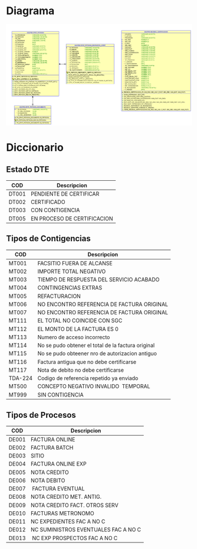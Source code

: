 # Diagrama

![](./EntidadRelacion.png)

# Diccionario 

## Estado DTE

| COD   | Descripcion                 |
| ----- | --------------------------- |
| DT001 | PENDIENTE DE CERTIFICAR     |
| DT002 | CERTIFICADO                 |  
| DT003 | CON CONTIGENCIA             |  
| DT005 | EN PROCESO DE CERTIFICACION |

## Tipos de Contigencias

| COD     | Descripcion                                        |
| ------- | -------------------------------------------------- |
| MT001   | FACSITIO FUERA DE ALCANSE                          |
| MT002   | IMPORTE TOTAL NEGATIVO                             |
| MT003   | TIEMPO DE RESPUESTA DEL SERVICIO ACABADO           |
| MT004   | CONTINGENCIAS EXTRAS                               |
| MT005   | REFACTURACION                                      |
| MT006   | NO ENCONTRO REFERENCIA DE FACTURA ORIGINAL         |
| MT007   | NO ENCONTRO REFERENCIA DE FACTURA ORIGINAL         |
| MT111   | EL TOTAL NO COINCIDE CON SGC                       |
| MT112   | EL MONTO DE LA FACTURA ES 0                        |
| MT113   | Numero de acceso incorrecto                        |
| MT114   | No se pudo obtener el total de la factura original |
| MT115   | No se pudo obteener nro de autorizacion antiguo    |
| MT116   | Factura antigua que no debe certificarse           |
| MT117   | Nota de debito no debe certificarse                |
| TDA-224 | Codigo de referencia repetido ya enviado           |
| MT500   | CONCEPTO NEGATIVO INVALIDO  TEMPORAL               |
| MT999   | SIN CONTIGENCIA                                    |

## Tipos de Procesos
| COD   | Descripcion                          |
| ----- | ------------------------------------ |
| DE001 | FACTURA ONLINE                       |
| DE002 | FACTURA BATCH                        |
| DE003 | SITIO                                |
| DE004 | FACTURA ONLINE EXP                   |
| DE005 | NOTA CREDITO                         |
| DE006 | NOTA DEBITO                          |
| DE007 |  FACTURA EVENTUAL                    |
| DE008 | NOTA CREDITO MET. ANTIG.             |
| DE009 | NOTA CREDITO FACT. OTROS SERV        |
| DE010 | FACTURAS METRONOMO                   |
| DE011 | NC EXPEDIENTES FAC A NO C            |
| DE012 | NC SUMINISTROS EVENTUALES FAC A NO C |
| DE013 |  NC EXP PROSPECTOS FAC A NO C        |